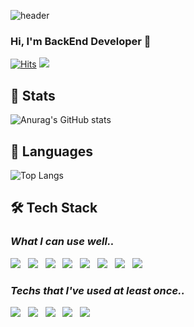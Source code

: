 ![header](https://capsule-render.vercel.app/api?type=Waving&color=ffa61e&height=250&section=header&text=Semi's%20Github&fontSize=80&animation=fadeIn&&fontColor=FFFFFF)
### Hi, I'm BackEnd Developer 👋
[![Hits](https://hits.seeyoufarm.com/api/count/incr/badge.svg?url=https%3A%2F%2Fgithub.com%2Fsemi-cloud&count_bg=%23EB8B10&title_bg=%23684327&icon=&icon_color=%23E7E7E7&title=Hits&edge_flat=false)](https://github.com/semi-cloud)
<img src="https://img.shields.io/github/followers/semi-cloud?style=social">

## 💖 Stats
![Anurag's GitHub stats](https://github-readme-stats.vercel.app/api?username=semi-cloud&show_icons=true&theme=gruvbox)

## 👄 Languages
![Top Langs](https://github-readme-stats.vercel.app/api/top-langs/?username=semi-cloud&layout=compact)

## 🛠 Tech Stack
###  _What I can use well.._</br>
<p>
<img src="https://img.shields.io/badge/Spring-6DB33F?style=flat-square&logo=Spring&logoColor=white"/></a> &nbsp
<img src="https://img.shields.io/badge/SpringBoot-6DB33F?style=flat-square&logo=SpringBoot&logoColor=white"/></a> &nbsp
<img src="https://img.shields.io/badge/Android-3DDC84?style=flat-square&logo=Android&logoColor=white"/></a> &nbsp
<img src="https://img.shields.io/badge/Java-007396?style=flat-square&logo=Java&logoColor=white"/></a> &nbsp
<img src="https://img.shields.io/badge/Python-3776AB?style=flat-square&logo=Python&logoColor=white"/></a> &nbsp
<img src="https://img.shields.io/badge/C-A8B9CC?style=flat-square&logo=C&logoColor=white"/></a> &nbsp
<img src="https://img.shields.io/badge/AWS-232F3E?style=flat-square&logo=Amazon AWS&logoColor=white"/></a> &nbsp
<img src="https://img.shields.io/badge/MySQL-4479A1?style=flat-square&logo=MySQL&logoColor=white"/></a> &nbsp </p>

### _Techs that I've used at least once.._</br>
<p>
<img src="https://img.shields.io/badge/Node.js-339933?style=flat-square&logo=Node.js&logoColor=white"/></a> &nbsp
<img src="https://img.shields.io/badge/MongoDB-47A248?style=flat-square&logo=MongoDB&logoColor=white"/></a> &nbsp
<img src="https://img.shields.io/badge/JavaScript-F7DF1E?style=flat-square&logo=JavaScript&logoColor=white"/></a> &nbsp 
<img src="https://img.shields.io/badge/TRAVIS CI-3EAAAF?style=flat-square&logo=Travis CI&logoColor=white"/></a> &nbsp
<img src="https://img.shields.io/badge/HTML5-E34F26?style=flat-square&logo=HTML5&logoColor=white"/></a> &nbsp 
</p>



